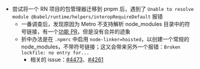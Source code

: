 - 尝试将一个 RN 项目的包管理器迁移到 pnpm 后，遇到了 `Unable to resolve module @babel/runtime/helpers/interopRequireDefault` 报错
	- 一番调查后，发现原因为 Metro 不支持解析 node_modules 目录中的符号链接，有一个[功能 PR](https://github.com/facebook/metro/pull/257)，但是没有合并的迹象
	- 折中办法是在 `.npmrc` 中启用 `node-linker=hoisted`，以创建一个常规的 node_modules，不带符号链接；这又会带来另外一个报错：`Broken lockfile: no entry for...`
		- 相关的 issue：[#4473](https://github.com/pnpm/pnpm/issues/4473)、[#4261](https://github.com/pnpm/pnpm/issues/4261)